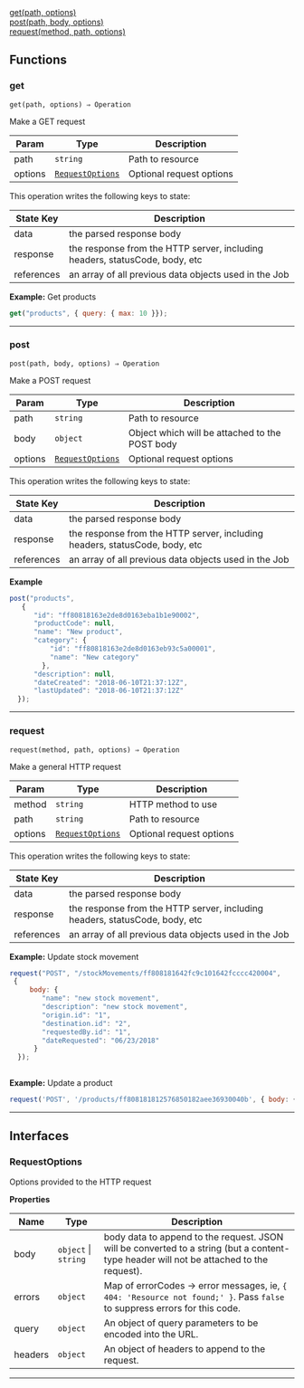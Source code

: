 <dl>
<dt>
    <a href="#get">get(path, options)</a></dt>
<dt>
    <a href="#post">post(path, body, options)</a></dt>
<dt>
    <a href="#request">request(method, path, options)</a></dt>
</dl>


## Functions
### get

<p><code>get(path, options) ⇒ Operation</code></p>

Make a GET request


| Param | Type | Description |
| --- | --- | --- |
| path | <code>string</code> | Path to resource |
| options | [<code>RequestOptions</code>](#requestoptions) | Optional request options |

This operation writes the following keys to state:

| State Key | Description |
| --- | --- |
| data | the parsed response body |
| response | the response from the HTTP server, including headers, statusCode, body, etc |
| references | an array of all previous data objects used in the Job |
**Example:** Get products
```js
get("products", { query: { max: 10 }});
```

* * *

### post

<p><code>post(path, body, options) ⇒ Operation</code></p>

Make a POST request


| Param | Type | Description |
| --- | --- | --- |
| path | <code>string</code> | Path to resource |
| body | <code>object</code> | Object which will be attached to the POST body |
| options | [<code>RequestOptions</code>](#requestoptions) | Optional request options |

This operation writes the following keys to state:

| State Key | Description |
| --- | --- |
| data | the parsed response body |
| response | the response from the HTTP server, including headers, statusCode, body, etc |
| references | an array of all previous data objects used in the Job |
**Example**
```js
post("products", 
   {
      "id": "ff80818163e2de8d0163eba1b1e90002",
      "productCode": null,
      "name": "New product",
      "category": {
          "id": "ff80818163e2de8d0163eb93c5a00001",
          "name": "New category"
        },
      "description": null,
      "dateCreated": "2018-06-10T21:37:12Z",
      "lastUpdated": "2018-06-10T21:37:12Z"
  });
```

* * *

### request

<p><code>request(method, path, options) ⇒ Operation</code></p>

Make a general HTTP request


| Param | Type | Description |
| --- | --- | --- |
| method | <code>string</code> | HTTP method to use |
| path | <code>string</code> | Path to resource |
| options | [<code>RequestOptions</code>](#requestoptions) | Optional request options |

This operation writes the following keys to state:

| State Key | Description |
| --- | --- |
| data | the parsed response body |
| response | the response from the HTTP server, including headers, statusCode, body, etc |
| references | an array of all previous data objects used in the Job |
**Example:** Update stock movement
```js
request("POST", "/stockMovements/ff808181642fc9c101642fcccc420004", 
 {
     body: {
        "name": "new stock movement",
        "description": "new stock movement",
        "origin.id": "1",
        "destination.id": "2",
        "requestedBy.id": "1",
        "dateRequested": "06/23/2018"
      }
  });
  
```
**Example:** Update a product
```js
request('POST', '/products/ff808181812576850182aee36930040b', { body: { name: 'Coffee', description: 'Arabica coffee from the highlands of Ethiopia' } });
```

* * *


##  Interfaces

### RequestOptions

Options provided to the HTTP request

**Properties**

| Name | Type | Description |
| --- | --- | --- |
| body | <code>object</code> \| <code>string</code> | body data to append to the request. JSON will be converted to a string (but a content-type header will not be attached to the request). |
| errors | <code>object</code> | Map of errorCodes -> error messages, ie, `{ 404: 'Resource not found;' }`. Pass `false` to suppress errors for this code. |
| query | <code>object</code> | An object of query parameters to be encoded into the URL. |
| headers | <code>object</code> | An object of headers to append to the request. |


* * *

